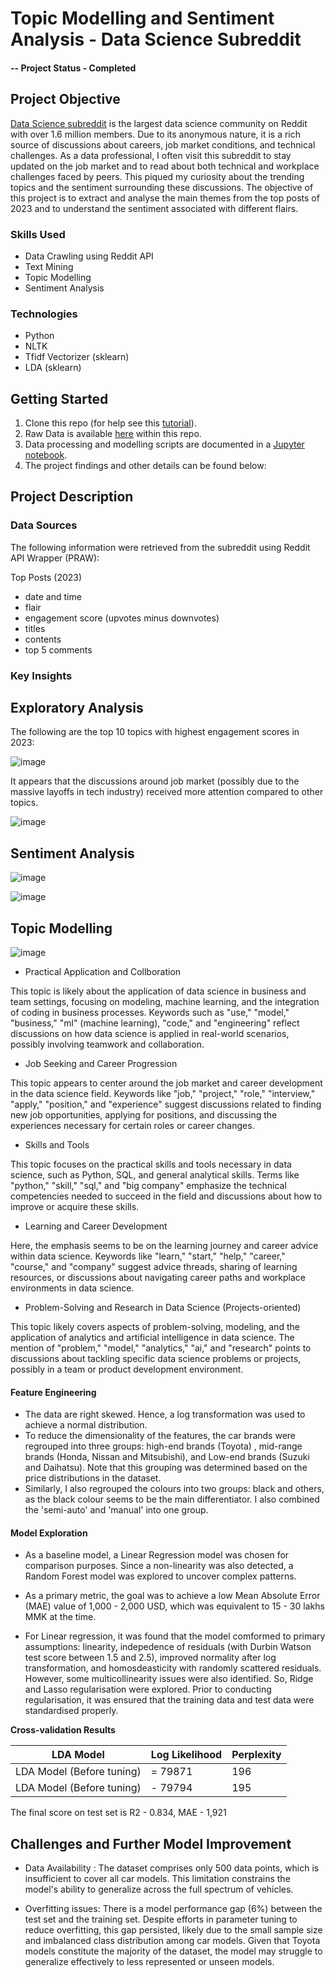 # Topic Modelling and Sentiment Analysis - Data Science Subreddit

#### -- Project Status - Completed

## Project Objective

[Data Science subreddit](https://www.reddit.com/r/datascience/) is the largest data science community on Reddit with over 1.6 million members. Due to its anonymous nature, it is a rich source of discussions about careers, job market conditions, and technical challenges. As a data professional, I often visit this subreddit to stay updated on the job market and to read about both technical and workplace challenges faced by peers. This piqued my curiosity about the trending topics and the sentiment surrounding these discussions. The objective of this project is to extract and analyse the main themes from the top posts of 2023 and to understand the sentiment associated with different flairs.

### Skills Used
* Data Crawling using Reddit API
* Text Mining
* Topic Modelling
* Sentiment Analysis

### Technologies
* Python
* NLTK
* Tfidf Vectorizer (sklearn)
* LDA (sklearn) 

## Getting Started

1. Clone this repo (for help see this [tutorial](https://help.github.com/articles/cloning-a-repository/)).
2. Raw Data is available [here](https://github.com/khinydnlin/car_auction_price_predictions/blob/main/dataset.csv) within this repo.   
3. Data processing and modelling scripts are documented in a [Jupyter notebook](https://github.com/khinydnlin/car_auction_price_predictions/blob/main/Car%20Auction%20Price%20Predictions.ipynb).
4. The project findings and other details can be found below:

## Project Description

### Data Sources

The following information were retrieved from the subreddit using Reddit API Wrapper (PRAW):

Top Posts (2023)
- date and time
- flair
- engagement score (upvotes minus downvotes)
- titles
- contents
- top 5 comments

### Key Insights

## Exploratory Analysis

The following are the top 10 topics with highest engagement scores in 2023:

![image](https://github.com/khinydnlin/topic_modelling_ds_subreddit/assets/145341635/80a1fa41-bc95-4136-848d-342be8365417)

It appears that the discussions around job market (possibly due to the massive layoffs in tech industry) received more attention compared to other topics. 

![image](https://github.com/khinydnlin/topic_modelling_ds_subreddit/assets/145341635/2c0d8a7f-914c-4adb-b025-aa135d785a97)


## Sentiment Analysis

![image](https://github.com/khinydnlin/topic_modelling_ds_subreddit/assets/145341635/67ca1d7f-3993-4c82-9aa9-5b8605579b81)




![image](https://github.com/khinydnlin/topic_modelling_ds_subreddit/assets/145341635/c881f882-5499-48a1-9da9-90ec0dc36bed)



## Topic Modelling


![image](https://github.com/khinydnlin/topic_modelling_ds_subreddit/assets/145341635/990c8dbe-6b44-43a2-9ade-9a2a8ce32f8e)



- Practical Application and Collboration

This topic is likely about the application of data science in business and team settings, focusing on modeling, machine learning, and the integration of coding in business processes. Keywords such as "use," "model," "business," "ml" (machine learning), "code," and "engineering" reflect discussions on how data science is applied in real-world scenarios, possibly involving teamwork and collaboration.

- Job Seeking and Career Progression
  
This topic appears to center around the job market and career development in the data science field. Keywords like "job," "project," "role," "interview," "apply," "position," and "experience" suggest discussions related to finding new job opportunities, applying for positions, and discussing the experiences necessary for certain roles or career changes.

- Skills and Tools

This topic focuses on the practical skills and tools necessary in data science, such as Python, SQL, and general analytical skills. Terms like "python," "skill," "sql," and "big company" emphasize the technical competencies needed to succeed in the field and discussions about how to improve or acquire these skills.

- Learning and Career Development

Here, the emphasis seems to be on the learning journey and career advice within data science. Keywords like "learn," "start," "help," "career," "course," and "company" suggest advice threads, sharing of learning resources, or discussions about navigating career paths and workplace environments in data science.

- Problem-Solving and Research in Data Science (Projects-oriented)

This topic likely covers aspects of problem-solving, modeling, and the application of analytics and artificial intelligence in data science. The mention of "problem," "model," "analytics," "ai," and "research" points to discussions about tackling specific data science problems or projects, possibly in a team or product development environment.


#### Feature Engineering

- The data are right skewed. Hence, a log transformation was used to achieve a normal distribution.
- To reduce the dimensionality of the features, the car brands were regrouped into three groups: high-end brands (Toyota) , mid-range brands (Honda, Nissan and Mitsubishi), and Low-end brands (Suzuki and Daihatsu). Note that this grouping was determined based on the price distributions in the dataset.
- Similarly, I also regrouped the colours into two groups: black and others, as the black colour seems to be the main differentiator. I also combined the 'semi-auto' and 'manual' into one group.

#### Model Exploration

- As a baseline model, a Linear Regression model was chosen for comparison purposes. Since a non-linearity was also detected, a Random Forest model was explored to uncover complex patterns.

- As a primary metric, the goal was to achieve a low Mean Absolute Error (MAE) value of 1,000 - 2,000 USD, which was equivalent to 15 - 30 lakhs MMK at the time.

- For Linear regression, it was found that the model comformed to primary assumptions: linearity, indepedence of residuals (with Durbin Watson test score between 1.5 and 2.5), improved normality after log transformation, and homosdeasticity with randomly scattered residuals. However, some multicollinearity issues were also identified. So, Ridge and Lasso regularisation were explored. Prior to conducting regularisation, it was ensured that the training data and test data were standardised properly.

**Cross-validation Results**

| LDA Model                 | Log Likelihood    |  Perplexity|
|---------------------------|-------------------|------------|
| LDA Model (Before tuning) | = 79871           | 196        |
| LDA Model (Before tuning) | - 79794           | 195        |


The final score on test set is R2 - 0.834, MAE - 1,921

## Challenges and Further Model Improvement

- Data Availability : The dataset comprises only 500 data points, which is insufficient to cover all car models. This limitation constrains the model's ability to generalize across the full spectrum of vehicles.

- Overfitting issues: There is a model performance gap (6%) between the test set and the training set. Despite efforts in parameter tuning to reduce overfitting, this gap persisted, likely due to the small sample size and imbalanced class distribution among car models. Given that Toyota models constitute the majority of the dataset, the model may struggle to generalize effectively to less represented or unseen models.






















